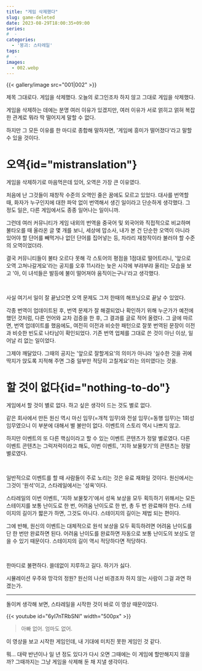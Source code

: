 ```yaml
---
title: "게임 삭제했다"
slug: game-deleted
date: 2023-08-29T18:00:35+09:00
series:
#  - 
categories:
  - '붕괴: 스타레일'
tags:
#  - 
images:
  - 002.webp
---
```


{{< gallery/image src="001|002" >}}

제목 그대로다. 게임을 삭제했다. 오늘의 로그인조차 하지 않고 그대로 게임을 삭제했다.

게임을 삭제하는 데에는 분명 여러 이유가 있겠지만, 여러 이유가 서로 얽히고 얽혀 복잡한 관계로 뭐라 딱 떨어지게 말할 수 없다.

하지만 그 모든 이유를 한 마디로 종합해 말하자면, '게임에 흥미가 떨어졌다'라고 말할 수 있을 것이다.

# 오역{id="mistranslation"}

게임을 삭제하기로 마음먹은데 있어, 오역은 가장 큰 이유였다.

처음에 난 그것들이 재창작 수준의 오역인 줄은 꿈에도 모르고 있었다. 대사를 번역할 때, 화자가 누구인지에 대한 파악 없이 번역해서 생긴 일이라고 단순하게 생각했다. 그 정도 일은, 다른 게임에서도 종종 일어나는 일이니까.

그런데 여러 커뮤니티가 게임 내외의 번역을 중국어 및 외국어와 직접적으로 비교하며 불타오를 때 올라온 글 몇 개를 보니, 세상에 맙소사, 내가 본 건 단순한 오역이 아니라 있어야 할 단어를 빼먹거나 없던 단어를 집어넣는 등, 차라리 재창작이라 불러야 할 수준의 오역이었더라.

결국 커뮤니티들이 불타 오르다 못해 각 스토어의 평점을 1점대로 떨어트리니, '앞으로 오역 고쳐나갈게요'라는 공지를 오후 11시라는 늦은 시각에 부랴부랴 올리는 모습을 보고 '아, 이 녀석들은 발등에 불이 떨어져야 움직이는구나'라고 생각했다.

&nbsp;

사실 여기서 일이 잘 끝났으면 오역 문제도 그저 한때의 해프닝으로 끝날 수 있었다.

각종 번역이 업데이트된 후, 번역 문제가 잘 해결되었나 확인하기 위해 누군가가 예전에 했던 것처럼, 다른 언어와 교차 검증을 한 후, 그 결과를 글로 적어 올렸다. 그 글에 따르면, 번역 업데이트를 했음에도, 여전히 이전과 비슷한 패턴으로 잘못 번역된 문장이 이전과 비슷한 빈도로 나타남이 확인되었다. 기존 번역 업체를 그대로 쓴 것이 아닌 이상, 일어날 리 없는 일이었다.

그제야 깨달았다. 그때의 공지는 '앞으로 잘할게요'의 의미가 아니라 '실수한 것을 귀에 딱지가 앉도록 지적해 주면 그중 일부만 적당히 고칠게요'라는 의미였다는 것을.

# 할 것이 없다{id="nothing-to-do"}

게임에서 할 것이 별로 없다. 하고 싶은 생각이 드는 것도 별로 없다.

같은 회사에서 만든 원신 역시 마신 임무(=개척 임무)와 전설 임무(=동행 임무)는 1회성 임무였으니 이 부분에 대해서 별 불만이 없다. 이벤트의 스토리 역시 나쁘지 않고.

하지만 이벤트의 또 다른 핵심이라고 할 수 있는 이벤트 콘텐츠가 정말 별로였다. 다른 이벤트 콘텐츠는 그럭저럭이라고 해도, 이번 이벤트, '지하 보물찾기'의 콘텐츠는 정말 별로였다.

&nbsp;

일반적으로 이벤트를 할 때 사람들이 주로 노리는 것은 유료 재화일 것이다. 원신에서는 그것이 '원석'이고, 스타레일에서는 '성옥'이다.

스타레일의 이번 이벤트, '지하 보물찾기'에서 성옥 보상을 모두 획득하기 위해서는 모든 스테이지를 보통 난이도로 한 번, 어려움 난이도로 한 번, 총 두 번 완료해야 한다. 스테이지의 길이가 짧은가 하면, 그것도 아니다. 스테이지의 길이는 제법 되는 편이다.

그에 반해, 원신의 이벤트는 대체적으로 원석 보상을 모두 획득하려면 어려움 난이도를 단 한 번만 완료하면 된다. 어려움 난이도를 완료하면 자동으로 보통 난이도의 보상도 얻을 수 있기 때문이다. 스테이지의 길이 역시 적당하다면 적당하다.

&nbsp;

한마디로 불편하다. 쓸데없이 지루하고 길다. 하기가 싫다.

시뮬레이션 우주와 망각의 정원? 원신의 나선 비경조차 하지 않는 사람이 그걸 과연 하겠는가.

***

돌이켜 생각해 보면, 스타레일을 시작한 것이 바로 이 영상 때문이었다.

{{< youtube id="6yI7nTRbSNI" width="500px" >}}

> 아빠 없어. 엄마도 없어.

이 영상을 보고 시작한 게임인데, 내 기대에 미치진 못한 게임인 것 같다.

뭐... 대략 반년이나 일 년 정도 있다가 다시 오면 그때에는 이 게임에 할만해지지 않을까? 그때까지는 그냥 게임을 삭제해 둔 채 지낼 생각이다.
